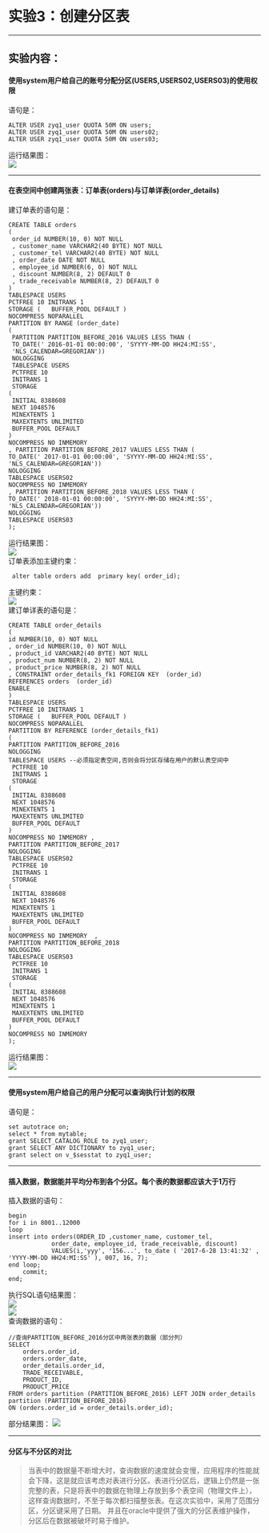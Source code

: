 # 实验3：创建分区表
***
## 实验内容：
#### 使用system用户给自己的账号分配分区(USERS,USERS02,USERS03)的使用权限
语句是：
```
ALTER USER zyq1_user QUOTA 50M ON users;
ALTER USER zyq1_user QUOTA 50M ON users02;
ALTER USER zyq1_user QUOTA 50M ON users03;
```
运行结果图：<br>
![](https://github.com/ZYQHZ/ORACLE/blob/master/test3/0.png)
***
#### 在表空间中创建两张表：订单表(orders)与订单详表(order_details)
建订单表的语句是：
```
CREATE TABLE orders 
(
 order_id NUMBER(10, 0) NOT NULL 
 , customer_name VARCHAR2(40 BYTE) NOT NULL 
 , customer_tel VARCHAR2(40 BYTE) NOT NULL 
 , order_date DATE NOT NULL 
 , employee_id NUMBER(6, 0) NOT NULL 
 , discount NUMBER(8, 2) DEFAULT 0 
 , trade_receivable NUMBER(8, 2) DEFAULT 0 
) 
TABLESPACE USERS 
PCTFREE 10 INITRANS 1 
STORAGE (   BUFFER_POOL DEFAULT ) 
NOCOMPRESS NOPARALLEL 
PARTITION BY RANGE (order_date) 
(
 PARTITION PARTITION_BEFORE_2016 VALUES LESS THAN (
 TO_DATE(' 2016-01-01 00:00:00', 'SYYYY-MM-DD HH24:MI:SS', 
 'NLS_CALENDAR=GREGORIAN')) 
 NOLOGGING 
 TABLESPACE USERS 
 PCTFREE 10 
 INITRANS 1 
 STORAGE 
( 
 INITIAL 8388608 
 NEXT 1048576 
 MINEXTENTS 1 
 MAXEXTENTS UNLIMITED 
 BUFFER_POOL DEFAULT 
) 
NOCOMPRESS NO INMEMORY  
, PARTITION PARTITION_BEFORE_2017 VALUES LESS THAN (
TO_DATE(' 2017-01-01 00:00:00', 'SYYYY-MM-DD HH24:MI:SS', 'NLS_CALENDAR=GREGORIAN')) 
NOLOGGING 
TABLESPACE USERS02 
NOCOMPRESS NO INMEMORY  
, PARTITION PARTITION_BEFORE_2018 VALUES LESS THAN (
TO_DATE(' 2018-01-01 00:00:00', 'SYYYY-MM-DD HH24:MI:SS', 'NLS_CALENDAR=GREGORIAN')) 
NOLOGGING 
TABLESPACE USERS03
);
```
运行结果图：<br>
![](https://github.com/ZYQHZ/ORACLE/blob/master/test3/1.PNG)<br>
订单表添加主键约束：<br>
```
 alter table orders add  primary key( order_id);
```
主键约束：<br>
![](https://github.com/ZYQHZ/ORACLE/blob/master/test3/2.PNG)<br>
建订单详表的语句是：<br>
```
CREATE TABLE order_details 
(
id NUMBER(10, 0) NOT NULL 
, order_id NUMBER(10, 0) NOT NULL
, product_id VARCHAR2(40 BYTE) NOT NULL 
, product_num NUMBER(8, 2) NOT NULL 
, product_price NUMBER(8, 2) NOT NULL 
, CONSTRAINT order_details_fk1 FOREIGN KEY  (order_id)
REFERENCES orders  (order_id)
ENABLE 
) 
TABLESPACE USERS 
PCTFREE 10 INITRANS 1 
STORAGE (   BUFFER_POOL DEFAULT ) 
NOCOMPRESS NOPARALLEL
PARTITION BY REFERENCE (order_details_fk1)
(
PARTITION PARTITION_BEFORE_2016 
NOLOGGING 
TABLESPACE USERS --必须指定表空间,否则会将分区存储在用户的默认表空间中
 PCTFREE 10 
 INITRANS 1 
 STORAGE 
( 
 INITIAL 8388608 
 NEXT 1048576 
 MINEXTENTS 1 
 MAXEXTENTS UNLIMITED 
 BUFFER_POOL DEFAULT 
) 
NOCOMPRESS NO INMEMORY , 
PARTITION PARTITION_BEFORE_2017 
NOLOGGING 
TABLESPACE USERS02
 PCTFREE 10 
 INITRANS 1 
 STORAGE 
( 
 INITIAL 8388608 
 NEXT 1048576 
 MINEXTENTS 1 
 MAXEXTENTS UNLIMITED 
 BUFFER_POOL DEFAULT 
) 
NOCOMPRESS NO INMEMORY  ,
PARTITION PARTITION_BEFORE_2018 
NOLOGGING 
TABLESPACE USERS03
 PCTFREE 10 
 INITRANS 1 
 STORAGE 
( 
 INITIAL 8388608 
 NEXT 1048576 
 MINEXTENTS 1 
 MAXEXTENTS UNLIMITED 
 BUFFER_POOL DEFAULT 
) 
NOCOMPRESS NO INMEMORY 
);
```
运行结果图：<br>
![](https://github.com/ZYQHZ/ORACLE/blob/master/test3/3.PNG)<br>
***
#### 使用system用户给自己的用户分配可以查询执行计划的权限
语句是：
```
set autotrace on;
select * from mytable;
grant SELECT_CATALOG_ROLE to zyq1_user;
grant SELECT ANY DICTIONARY to zyq1_user;
grant select on v_$sesstat to zyq1_user;
```
***
#### 插入数据，数据能并平均分布到各个分区。每个表的数据都应该大于1万行
插入数据的语句：<br>
```
begin
for i in 8001..12000
loop   
insert into orders(ORDER_ID ,customer_name, customer_tel, 
            order_date, employee_id, trade_receivable, discount)
            VALUES(i,'yyy', '156...', to_date ( '2017-6-28 13:41:32' , 'YYYY-MM-DD HH24:MI:SS' ), 007, 16, 7);
end loop;
    commit;
end;
```
执行SQL语句结果图：<br>
![](https://github.com/ZYQHZ/ORACLE/blob/master/test3/4.PNG)<br>
![](https://github.com/ZYQHZ/ORACLE/blob/master/test3/5.PNG)<br>
查询数据的语句：<br>
```
//查询PARTITION_BEFORE_2016分区中两张表的数据（部分列）
SELECT
    orders.order_id,
    orders.order_date,
    order_details.order_id,
    TRADE_RECEIVABLE,
    PRODUCT_ID,
    PRODUCT_PRICE
FROM orders partition (PARTITION_BEFORE_2016) LEFT JOIN order_details partition (PARTITION_BEFORE_2016)
ON (orders.order_id = order_details.order_id);
```
部分结果图：
![](https://github.com/ZYQHZ/ORACLE/blob/master/test3/6.PNG)<br>
***
#### 分区与不分区的对比
> 当表中的数据量不断增大时，查询数据的速度就会变慢，应用程序的性能就会下降，这是就应该考虑对表进行分区。表进行分区后，逻辑上仍然是一张完整的表，只是将表中的数据在物理上存放到多个表空间（物理文件上），这样查询数据时，不至于每次都扫描整张表。在这次实验中，采用了范围分区，分区键采用了日期。
> 并且在oracle中提供了强大的分区表维护操作，分区后在数据被破坏时易于维护。
